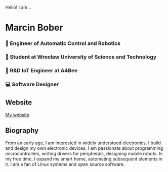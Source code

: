 Hello! I am...
# Marcin Bober
### :car: Engineer of Automatic Control and Robotics 
### :blue_book: Student at Wrocław University of Science and Technology
### :honeybee: R&D IoT Engineer  at A4Bee 
### :computer: Software Designer

## Website
[My website](https://mbober1.github.io/mbober1/)

## Biography
From an early age, I am interested in widely understood electronics.
I build and design my own electronic devices. 
I am passionate about programming microcontrollers, writing drivers for peripherals, designing mobile robots. 
In my free time, I expand my smart home, automating subsequent elements in it. I am a fan of Linux systems and open source software.
